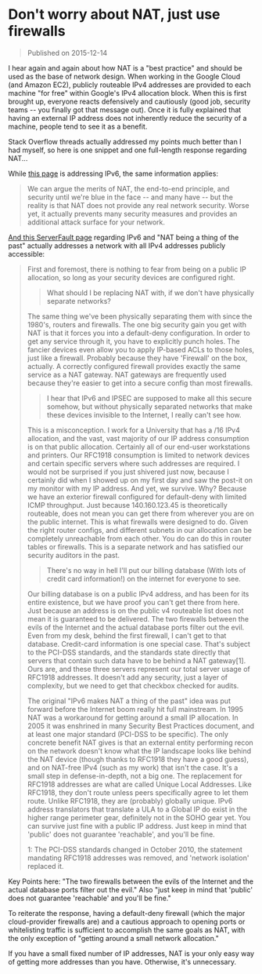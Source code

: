 # Don't worry about NAT, just use firewalls

>Published on 2015-12-14

I hear again and again about how NAT is a "best practice" and should be used as
the base of network design. When working in the Google Cloud (and Amazon EC2),
publicly routeable IPv4 addresses are provided to each machine "for free" within
Google's IPv4 allocation block. When this is first brought up, everyone reacts
defensively and cautiously (good job, security teams -- you finally got that
message out). Once it is fully explained that having an external IP address does
not inherently reduce the security of a machine, people tend to see it as a
benefit.

Stack Overflow threads actually addressed my points much better than I had
myself, so here is one snippet and one full-length response regarding NAT...

While [this page][1] is addressing IPv6, the same information applies:

> We can argue the merits of NAT, the end-to-end principle, and security until
> we're blue in the face -- and many have -- but the reality is that NAT does
> not provide any real network security. Worse yet, it actually prevents many
> security measures and provides an additional attack surface for your network.

[And this ServerFault page][2] regarding IPv6 and "NAT being a thing of the
past" actually addresses a network with all IPv4 addresses publicly accessible:

> First and foremost, there is nothing to fear from being on a public IP
> allocation, so long as your security devices are configured right.
>
> > What should I be replacing NAT with, if we don't have physically separate
> > networks?
>
> The same thing we've been physically separating them with since the 1980's,
> routers and firewalls. The one big security gain you get with NAT is that it
> forces you into a default-deny configuration. In order to get any service
> through it, you have to explicitly punch holes. The fancier devices even allow
> you to apply IP-based ACLs to those holes, just like a firewall. Probably
> because they have 'Firewall' on the box, actually. A correctly configured
> firewall provides exactly the same service as a NAT gateway. NAT gateways are
> frequently used because they're easier to get into a secure config than most
> firewalls.
>
> > I hear that IPv6 and IPSEC are supposed to make all this secure somehow, but
> > without physically separated networks that make these devices invisible to
> > the Internet, I really can't see how.
>
> This is a misconception. I work for a University that has a /16 IPv4
> allocation, and the vast, vast majority of our IP address consumption is on
> that public allocation. Certainly all of our end-user workstations and
> printers. Our RFC1918 consumption is limited to network devices and certain
> specific servers where such addresses are required. I would not be surprised
> if you just shivered just now, because I certainly did when I showed up on my
> first day and saw the post-it on my monitor with my IP address. And yet, we
> survive. Why? Because we have an exterior firewall configured for default-deny
> with limited ICMP throughput. Just because 140.160.123.45 is theoretically
> routeable, does not mean you can get there from wherever you are on the public
> internet. This is what firewalls were designed to do. Given the right router
> configs, and different subnets in our allocation can be completely unreachable
> from each other. You do can do this in router tables or firewalls. This is a
> separate network and has satisfied our security auditors in the past.
>
> > There's no way in hell I'll put our billing database (With lots of credit
> > card information!) on the internet for everyone to see.
>
> Our billing database is on a public IPv4 address, and has been for its entire
> existence, but we have proof you can't get there from here. Just because an
> address is on the public v4 routeable list does not mean it is guaranteed to
> be delivered. The two firewalls between the evils of the Internet and the
> actual database ports filter out the evil. Even from my desk, behind the first
> firewall, I can't get to that database. Credit-card information is one special
> case. That's subject to the PCI-DSS standards, and the standards state
> directly that servers that contain such data have to be behind a NAT
> gateway\[1\]. Ours are, and these three servers represent our total server
> usage of RFC1918 addresses. It doesn't add any security, just a layer of
> complexity, but we need to get that checkbox checked for audits.
>
> The original "IPv6 makes NAT a thing of the past" idea was put forward before
> the Internet boom really hit full mainstream. In 1995 NAT was a workaround for
> getting around a small IP allocation. In 2005 it was enshrined in many
> Security Best Practices document, and at least one major standard (PCI-DSS to
> be specific). The only concrete benefit NAT gives is that an external entity
> performing recon on the network doesn't know what the IP landscape looks like
> behind the NAT device (though thanks to RFC1918 they have a good guess), and
> on NAT-free IPv4 (such as my work) that isn't the case. It's a small step in
> defense-in-depth, not a big one. The replacement for RFC1918 addresses are
> what are called Unique Local Addresses. Like RFC1918, they don't route unless
> peers specifically agree to let them route. Unlike RFC1918, they are
> (probably) globally unique. IPv6 address translators that translate a ULA to a
> Global IP do exist in the higher range perimeter gear, definitely not in the
> SOHO gear yet. You can survive just fine with a public IP address. Just keep
> in mind that 'public' does not guarantee 'reachable', and you'll be fine.
>
> 1: The PCI-DSS standards changed in October 2010, the statement mandating
> RFC1918 addresses was removed, and 'network isolation' replaced it.

Key Points here: "The two firewalls between the evils of the Internet and the
actual database ports filter out the evil." Also "just keep in mind that
'public' does not guarantee 'reachable' and you'll be fine."

To reiterate the response, having a default-deny firewall (which the major
cloud-provider firewalls are) and a cautious approach to opening ports or
whitelisting traffic is sufficient to accomplish the same goals as NAT, with the
only exception of "getting around a small network allocation."

If you have a small fixed number of IP addresses, NAT is your only easy way of
getting more addresses than you have. Otherwise, it's unnecessary.

[1]:http://www.internetsociety.org/deploy360/blog/2015/01/ipv6-security-myth-3-no-ipv6-nat-means-less-security/
[2]:http://serverfault.com/a/184535